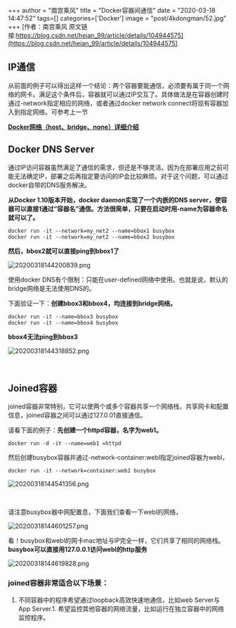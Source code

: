 +++
author = "南宫乘风"
title = "Docker容器间通信"
date = "2020-03-18 14:47:52"
tags=[]
categories=['Docker']
image = "post/4kdongman/52.jpg"
+++
[作者：南宫乘风   原文链接:https://blog.csdn.net/heian_99/article/details/104944575](https://blog.csdn.net/heian_99/article/details/104944575)

## IP通信

从前面的例子可以得出这样一个结论：两个容器要能通信，必须要有属于同一个网络的网卡。满足这个条件后，容器就可以通过IP交互了。具体做法是在容器创建时通过-network指定相应的网络，或者通过docker network connect将现有容器加入到指定网络。可参考上一节

**[Docker网络（host、bridge、none）详细介绍](https://blog.csdn.net/heian_99/article/details/104914945)**

## Docker DNS Server

通过IP访问容器虽然满足了通信的需求，但还是不够灵活。因为在部署应用之前可能无法确定IP，部署之后再指定要访问的IP会比较麻烦。对于这个问题，可以通过docker自带的DNS服务解决。

**从Docker 1.10版本开始，docker daemon实现了一个内嵌的DNS server，使容器可以直接1通过“容器名”通信。方法很简单，只要在启动时用-name为容器命名就可以了。**

```
docker run -it --network=my_net2 --name=bbox1 busybox 
docker run -it --network=my_net2 --name=bbox2 busybox
```

**然后，bbox2就可以直接ping到bbox1了**

![20200318144200839.png](https://img-blog.csdnimg.cn/20200318144200839.png)

使用docker DNS有个限制：只能在user-defined网络中使用。也就是说，默认的bridge网络是无法使用DNS的。

下面验证一下：**创建bbox3和bbox4，均连接到bridge网络。**

```
docker run -it --name=bbox3 busybox 
docker run -it --name=bbox4 busybox
```

**bbox4无法ping到bbox3**

![20200318144318852.png](https://img-blog.csdnimg.cn/20200318144318852.png)

 

## Joined容器

joined容器非常特别，它可以使两个或多个容器共享一个网络栈，共享网卡和配置信息，joined容器之间可以通过127.0.01直接通信。

请看下面的例子：**先创建一个httpd容器，名字为web1。**

```
docker run -d -it --name=web1 =httpd
```

然后创建busybox容器并通过-network-container:webl指定joined容器为webl，

```
docker run -it --network=container:web1 busybox
```

![20200318144541356.png](https://img-blog.csdnimg.cn/20200318144541356.png)

 

请注意busybox器中网配置息，下面我们查看一下webl的网络，

![20200318144601257.png](https://img-blog.csdnimg.cn/20200318144601257.png)

看！busybox和webl的网卡mac地址与IP完全一样，它们共享了相同的网络栈。<br>**busybox可以直接用127.0.0.1访问webl的http服务**

![20200318144619828.png](https://img-blog.csdnimg.cn/20200318144619828.png)

### joined容器非常适合以下场景：
1. 不同容器中的程序希望通过loopback高效快速地通信，比如web Server与App Server.1. 希望监控其他容器的网络流量，比如运行在独立容器中的网络监控程序。